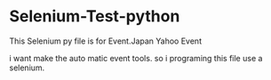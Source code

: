 # Selenium-Test-python

This Selenium py file is for Event.</dr>Japan Yahoo Event

i want make the auto matic event tools.
so i programing this file use a selenium.
